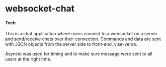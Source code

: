 # websocket-chat
#### Tech
This is a chat application where users connect to a websocket on a server and send/receive chats over their connection. Commands and data are sent with JSON objects from the server side to front-end, vise-versa. 

Asyncio was used for timing and to make sure message were sent to all users at the right time. 